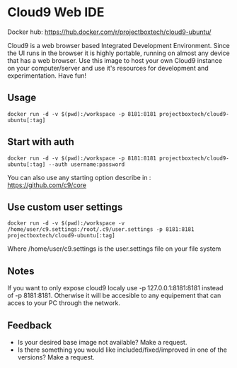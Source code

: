 # Cloud9 Web IDE
Docker hub: https://hub.docker.com/r/projectboxtech/cloud9-ubuntu/

Cloud9 is a web browser based Integrated Development Environment. Since the UI runs in the browser it is highly portable, running on almost any device that has a web browser. Use this image to host your own Cloud9 instance on your computer/server and use it's resources for development and experimentation. Have fun!

## Usage

    docker run -d -v $(pwd):/workspace -p 8181:8181 projectboxtech/cloud9-ubuntu[:tag]

## Start with auth

    docker run -d -v $(pwd):/workspace -p 8181:8181 projectboxtech/cloud9-ubuntu[:tag] --auth username:password
    
You can also use any starting option describe in : https://github.com/c9/core

## Use custom user settings

    docker run -d -v $(pwd):/workspace -v /home/user/c9.settings:/root/.c9/user.settings -p 8181:8181 projectboxtech/cloud9-ubuntu[:tag]

Where /home/user/c9.settings is the user.settings file on your file system

## Notes

If you want to only expose cloud9 localy use -p 127.0.0.1:8181:8181 instead of -p 8181:8181. Otherwise it will be accesible to any equipement that can acces to your PC through the network.

## Feedback

* Is your desired base image not available? Make a request.
* Is there something you would like included/fixed/improved in one of the versions? Make a request.
